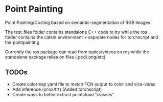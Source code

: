 # Point Painting

Point Painting/Costing based on semantic-segmentation of RGB Images

The test_files folder contains standalone C++ code to try while the ros folder contains the catkin environment + separate nodes for torchscript and the pointpainting

Currently the ros package can read from topics/videos on ros while the standalone package relies on files (.pcd/.png/etc)

## TODOs
- Create colormap yaml file to match FCN output to color and vice-versa
- Add inference (onnx/trt) (Added torchscript)
- Create ways to better extract pointcloud "classes"
